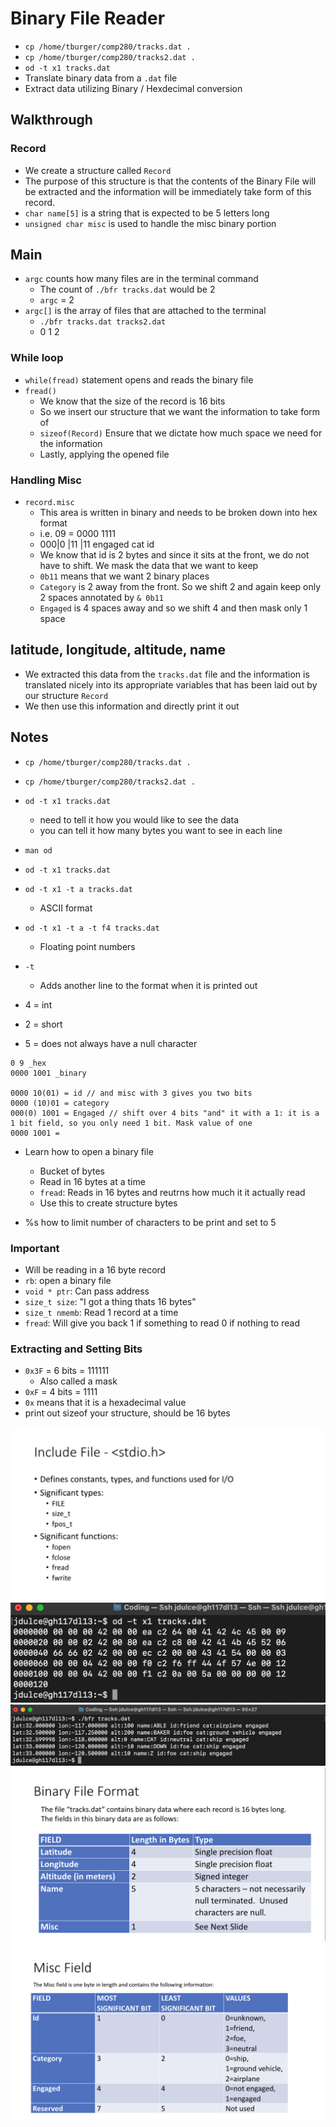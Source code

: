 # Binary File Reader
- `cp /home/tburger/comp280/tracks.dat .`
- `cp /home/tburger/comp280/tracks2.dat .`
- `od -t x1 tracks.dat`
- Translate binary data from a `.dat` file
- Extract data utilizing Binary / Hexdecimal conversion

## Walkthrough

### Record
- We create a structure called `Record`
- The purpose of this structure is that the contents of the Binary File will be extracted and the information will be immediately take form of this record.
- `char name[5]` is a string that is expected to be 5 letters long
- `unsigned char misc` is used to handle the misc binary portion

## Main
- `argc` counts how many files are in the terminal command
    - The count of `./bfr tracks.dat` would be 2
    - `argc` = 2
- `argc[]` is the array of files that are attached to the terminal
    - `./bfr tracks.dat tracks2.dat`
    -   0       1           2

### While loop
- `while(fread)` statement opens and reads the binary file
- `fread()`
    - We know that the size of the record is 16 bits
    - So we insert our structure that we want the information to take form of
    - `sizeof(Record)` Ensure that we dictate how much space we need for the information
    - Lastly, applying the opened file

### Handling Misc
- `record.misc`
    - This area is written in binary and needs to be broken down into hex format
    - i.e. 09 = 0000 1111
    -   000|0     |11    |11
    engaged   cat     id
    - We know that id is 2 bytes and since it sits at the front, we do not have to shift. We mask the data that we want to keep
    - `0b11` means that we want 2 binary places
    - `Category` is 2 away from the front. So we shift 2 and again keep only 2 spaces annotated by `& 0b11`
    - `Engaged` is 4 spaces away and so we shift 4 and then mask only 1 space

## latitude, longitude, altitude, name
- We extracted this data from the `tracks.dat` file and the information is translated nicely into its appropriate variables that has been laid out by our structure `Record`
- We then use this information and directly print it out

## Notes
- `cp /home/tburger/comp280/tracks.dat .`
- `cp /home/tburger/comp280/tracks2.dat .`
- `od -t x1 tracks.dat`
    - need to tell it how you would like to see the data
    - you can tell it how many bytes you want to see in each line

- `man od`
- `od -t x1 tracks.dat`
- `od -t x1 -t a tracks.dat`
    - ASCII format
- `od -t x1 -t a -t f4 tracks.dat`
    - Floating point numbers
- `-t`
    - Adds another line to the format when it is printed out
- 4 = int
- 2 = short
- 5 = does not always have a null character
```
0 9 _hex
0000 1001 _binary

0000 10(01) = id // and misc with 3 gives you two bits
0000 (10)01 = category
000(0) 1001 = Engaged // shift over 4 bits "and" it with a 1: it is a 1 bit field, so you only need 1 bit. Mask value of one
0000 1001 = 
```
- Learn how to open a binary file
    - Bucket of bytes
    - Read in 16 bytes at a time
    - `fread`: Reads in 16 bytes and reutrns how much it it actually read
    - Use this to create structure bytes

- %s how to limit number of characters to be print and set to 5

### Important
- Will be reading in a 16 byte record
- `rb`: open a binary file
- `void * ptr`: Can pass address
- `size_t size`: "I got a thing thats 16 bytes"
- `size_t nmemb`: Read 1 record at a time
- `fread`: Will give you back 1 if something to read 0 if nothing to read

### Extracting and Setting Bits
- `0x3F` = 6 bits = 111111
    - Also called a mask
- `0xF` = 4 bits = 1111
- `0x` means that it is a hexadecimal value
- print out sizeof your structure, should be 16 bytes

![SC](img/Screenshot%202024-09-25%20at%204.04.15%20PM.png)
![tracks binary](img/Screenshot%202024-09-28%20at%208.14.28%20PM.png)
![Output](img/Screenshot%202024-09-28%20at%207.42.39%20PM.png)
![info](img//Screenshot%202024-09-28%20at%208.19.21%20PM.png)
![info2](img/Screenshot%202024-09-28%20at%208.19.26%20PM.png)